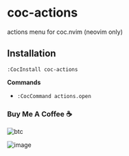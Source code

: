 # coc-actions

actions menu for coc.nvim (neovim only)

## Installation

`:CocInstall coc-actions`

**Commands**

- `:CocCommand actions.open`

### Buy Me A Coffee ☕️

![btc](https://img.shields.io/keybase/btc/iamcco.svg?style=popout-square)

![image](https://user-images.githubusercontent.com/5492542/42771079-962216b0-8958-11e8-81c0-520363ce1059.png)
